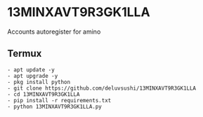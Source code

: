 # 13MINXAVT9R3GK1LLA
Accounts autoregister for amino

## Termux
```shell
- apt update -y
- apt upgrade -y
- pkg install python
- git clone https://github.com/deluvsushi/13MINXAVT9R3GK1LLA
- cd 13MINXAVT9R3GK1LLA
- pip install -r requirements.txt
- python 13MINXAVT9R3GK1LLA.py
```
